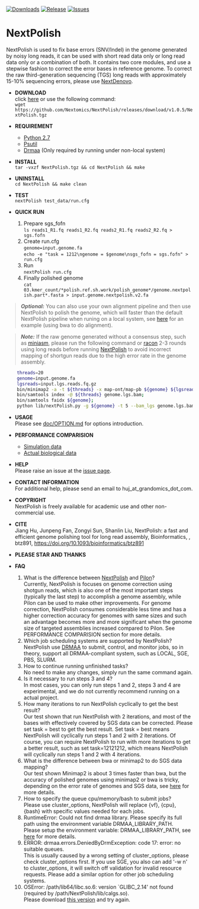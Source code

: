 [![Downloads](https://img.shields.io/github/downloads/Nextomics/NextPolish/total?logo=github)](https://github.com/Nextomics/NextPolish/releases/download/v1.0.5/NextPolish.tgz)
[![Release](https://img.shields.io/github/release/Nextomics/NextPolish.svg)](https://github.com/Nextomics/NextPolish/releases)
[![Issues](https://img.shields.io/github/issues/Nextomics/NextPolish.svg)](https://github.com/Nextomics/NextPolish/issues)

# NextPolish
NextPolish is used to fix base errors (SNV/Indel) in the genome generated by noisy long reads, it can be used with short read data only or long read data only or a combination of both. It contains two core modules, and use a stepwise fashion to correct the error bases in reference genome. To correct the raw third-generation sequencing (TGS) long reads with approximately 15-10% sequencing errors, please use [NextDenovo](https://github.com/Nextomics/NextDenovo).

* **DOWNLOAD**  
click [here](https://github.com/Nextomics/NextPolish/releases/download/v1.0.5/NextPolish.tgz) or use the following command:  
`wget https://github.com/Nextomics/NextPolish/releases/download/v1.0.5/NextPolish.tgz`  

* **REQUIREMENT**
	* [Python 2.7](https://www.python.org/download/releases/2.7/)
	* [Psutil](https://psutil.readthedocs.io/en/latest/)
	* [Drmaa](https://github.com/pygridtools/drmaa-python) (Only required by running under non-local system)

* **INSTALL**  
`tar -vxzf NextPolish.tgz && cd NextPolish && make`

* **UNINSTALL**  
`cd NextPolish && make clean`

* **TEST**  
	`nextPolish test_data/run.cfg`

* **QUICK RUN**  
	1. Prepare sgs_fofn  
	`ls reads1_R1.fq reads1_R2.fq reads2_R1.fq reads2_R2.fq > sgs.fofn`
	2. Create run.cfg  
	`genome=input.genome.fa`  
	`echo -e "task = 1212\ngenome = $genome\nsgs_fofn = sgs.fofn" > run.cfg`
	3. Run  
	`nextPolish run.cfg`
	4. Finally polished genome  
	`cat 03.kmer_count/*polish.ref.sh.work/polish_genome*/genome.nextpolish.part*.fasta > input.genome.nextpolish.v2.fa`  

>***Optional:*** You can also use your own alignment pipeline and then use NextPolish to polish the genome, which will faster than the default NextPolish pipeline when runing on a local system, see [here](./doc/bwa.sh) for an example (using bwa to do alignment).

>***Note:*** If the raw genome generated without a consensus step, such as [miniasm](https://github.com/lh3/miniasm), please run the following command or [racon](https://github.com/isovic/racon) 2-3 rounds using long reads before running [NextPolish](https://github.com/Nextomics/NextPolish) to avoid incorrect mapping of shortgun reads due to the high error rate in the genome assembly.

```bash
    threads=20  
    genome=input.genome.fa
    lgsreads=input.lgs.reads.fq.gz
    bin/minimap2 -a -t ${threads} -x map-ont/map-pb ${genome} ${lgsreads}|bin/samtools view -F 0x4 -b - |bin/samtools sort - -m 2g -@ ${threads} -o genome.lgs.bam;  
    bin/samtools index -@ ${threads} genome.lgs.bam;
    bin/samtools faidx ${genome};
    python lib/nextPolish.py -g ${genome} -t 5 --bam_lgs genome.lgs.bam -p ${threads} > genome.lgspolish.fa;
```
* **USAGE**    
Please see [doc/OPTION.md](doc/OPTION.md) for options introduction.

* **PERFORMANCE COMPARISION**   
	+ [Simulation data](./doc/TEST1.md)
	+ [Actual biological data](./doc/TEST2.md)

* **HELP**   
Please raise an issue at the [issue page](https://github.com/Nextomics/NextPolish/issues/new).

* **CONTACT INFORMATION**    
For additional help, please send an email to huj_at_grandomics_dot_com.

* **COPYRIGHT**    
NextPolish is freely available for academic use and other non-commercial use. 

* **CITE**    
Jiang Hu, Junpeng Fan, Zongyi Sun, Shanlin Liu, NextPolish: a fast and efficient genome polishing tool for long read assembly, Bioinformatics, , btz891, https://doi.org/10.1093/bioinformatics/btz891

* **PLEASE STAR AND THANKS**    

* **FAQ**  
	1. What is the difference between [NextPolish](https://github.com/Nextomics/NextPolish) and [Pilon](https://github.com/broadinstitute/pilon)?  
	Currently, NextPolish is focuses on genome correction using shotgun reads, which is also one of the most important steps (typically the last step) to accomplish a genome assembly, while Pilon can be used to make other improvements. For genome correction, NextPolish consumes considerable less time and has a higher correction accuracy for genomes with same sizes and such an advantage becomes more and more significant when the genome size of targeted assemblies increased compared to Pilon. See PERFORMANCE COMPARISION section for more details.
	2. Which job scheduling systems are supported by NextPolish?  
	NextPolish use [DRMAA](https://en.wikipedia.org/wiki/DRMAA) to submit, control, and monitor jobs, so in theory, support all DRMAA-compliant system, such as LOCAL, SGE, PBS, SLURM.
	3. How to continue running unfinished tasks?  
	No need to make any changes, simply run the same command again.
	4. Is it necessary to run steps 3 and 4?  
	In most cases, you can only run steps 1 and 2, steps 3 and 4 are experimental, and we do not currently recommend running on a actual project.
	5. How many iterations to run NextPolish cyclically to get the best result?   
	Our test shown that run NextPolish with 2 iterations, and most of the bases with effectively covered by SGS data can be corrected. Please set task = best to get the best result. Set task = best means NextPolish will cyclically run steps 1 and 2 with 2 iterations. Of course, you can require NextPolish to run with more iterations to get a better result, such as set task=12121212, which means NextPolish will cyclically run steps 1 and 2 with 4 iterations.
	6. What is the difference between bwa or minimap2 to do SGS data mapping?  
	Our test shown Minimap2 is about 3 times faster than bwa, but the accuracy of polished genomes using minimap2 or bwa is tricky, depending on the error rate of genomes and SGS data, see [here](https://lh3.github.io/2018/04/02/minimap2-and-the-future-of-bwa) for more details.
	7. How to specify the queue cpu/memory/bash to submit jobs?  
	Please use cluster_options, NextPolish will replace {vf}, {cpu}, {bash} with specific values needed for each jobs.
	8. RuntimeError: Could not find drmaa library.  Please specify its full path using the environment variable DRMAA_LIBRARY_PATH.   
	Please setup the environment variable: DRMAA_LIBRARY_PATH, see [here](https://github.com/pygridtools/drmaa-python) for more details.
	9. ERROR: drmaa.errors.DeniedByDrmException: code 17: error: no suitable queues.    
	This is usually caused by a wrong setting of cluster_options, please check cluster_options first. If you use SGE, you also can add '-w n' to cluster_options, it will switch off validation for invalid resource requests. Please add a similar option for other job scheduling systems. 
	10. OSError: /path/lib64/libc.so.6: version `GLIBC_2.14' not found (required by /path/NextPolish/lib/calgs.so).  
	Please download [this version](https://github.com/Nextomics/NextPolish/releases/download/v1.0.3/NextPolish-CentOS6.9.tgz) and try again.
